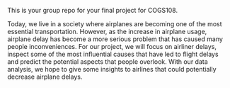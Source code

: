 This is your group repo for your final project for COGS108.

Today, we live in a society where airplanes are becoming one of the most essential transportation. However, as the increase in airplane usage, airplane delay has become a more serious problem that has caused many people inconveniences. For our project, we will focus on airliner delays, inspect some of the most influential causes that have led to flight delays and predict the potential aspects that people overlook. With our data analysis, we hope to give some insights to airlines that could potentially decrease airplane delays.
